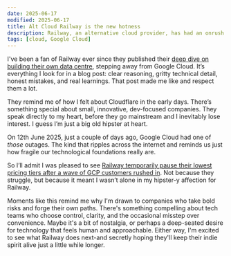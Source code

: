 ```yaml
---
date: 2025-06-17
modified: 2025-06-17
title: Alt Cloud Railway is the new hotness
description: Railway, an alternative cloud provider, has had an onrush of new customers after a recent Google Cloud outage.
tags: [cloud, Google Cloud]
---
```


I've been a fan of Railway ever since they published their [deep dive on building their own data centre](https://blog.railway.com/p/data-center-build-part-one), stepping away from Google Cloud. It’s everything I look for in a blog post: clear reasoning, gritty technical detail, honest mistakes, and real learnings. That post made me like and respect them a lot.

They remind me of how I felt about Cloudflare in the early days. There’s something special about small, innovative, dev-focused companies. They speak directly to my heart, before they go mainstream and I inevitably lose interest. I guess I’m just a big old hipster at heart.

On 12th June 2025, just a couple of days ago, Google Cloud had one of *those* outages. The kind that ripples across the internet and reminds us just how fragile our technological foundations really are.

So I’ll admit I was pleased to see [Railway temporarily pause their lowest pricing tiers after a wave of GCP customers rushed in](https://www.theregister.com/2025/06/16/railway_pauses_lowest_tiers/). Not because they struggle, but because it meant I wasn’t alone in my hipster-y affection for Railway.

Moments like this remind me why I'm drawn to companies who take bold risks and forge their own paths. There's something compelling about tech teams who choose control, clarity, and the occasional misstep over convenience. Maybe it's a bit of nostalgia, or perhaps a deep-seated desire for technology that feels human and approachable. Either way, I'm excited to see what Railway does next-and secretly hoping they'll keep their indie spirit alive just a little while longer.
